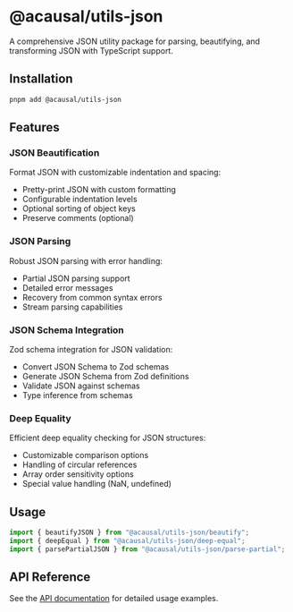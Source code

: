 # @acausal/utils-json

A comprehensive JSON utility package for parsing, beautifying, and transforming JSON with TypeScript support.

## Installation

```bash
pnpm add @acausal/utils-json
```

## Features

### JSON Beautification

Format JSON with customizable indentation and spacing:

- Pretty-print JSON with custom formatting
- Configurable indentation levels
- Optional sorting of object keys
- Preserve comments (optional)

### JSON Parsing

Robust JSON parsing with error handling:

- Partial JSON parsing support
- Detailed error messages
- Recovery from common syntax errors
- Stream parsing capabilities

### JSON Schema Integration

Zod schema integration for JSON validation:

- Convert JSON Schema to Zod schemas
- Generate JSON Schema from Zod definitions
- Validate JSON against schemas
- Type inference from schemas

### Deep Equality

Efficient deep equality checking for JSON structures:

- Customizable comparison options
- Handling of circular references
- Array order sensitivity options
- Special value handling (NaN, undefined)

## Usage

```typescript
import { beautifyJSON } from "@acausal/utils-json/beautify";
import { deepEqual } from "@acausal/utils-json/deep-equal";
import { parsePartialJSON } from "@acausal/utils-json/parse-partial";
```

## API Reference

See the [API documentation](./docs/api.md) for detailed usage examples.
